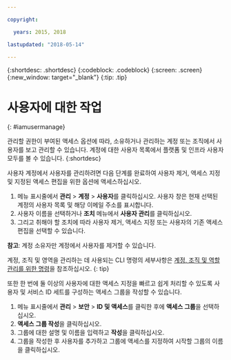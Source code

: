 ```yaml
---

copyright:

  years: 2015, 2018

lastupdated: "2018-05-14"

---
```


{:shortdesc: .shortdesc}
{:codeblock: .codeblock}
{:screen: .screen}
{:new_window: target="_blank"}
{:tip: .tip}

# 사용자에 대한 작업
{: #iamusermanage}

관리할 권한이 부여된 액세스 옵션에 따라, 소유하거나 관리하는 계정 또는 조직에서 사용자를 보고 관리할 수 있습니다. 계정에 대한 사용자 목록에서 플랫폼 및 인프라 사용자 모두를 볼 수 있습니다.
{:shortdesc}

사용자 계정에서 사용자를 관리하려면 다음 단계를 완료하여 사용자 제거, 액세스 지정 및 지정된 액세스 편집을 위한 옵션에 액세스하십시오.

1. 메뉴 표시줄에서 **관리** &gt; **계정** &gt; **사용자**를 클릭하십시오. 사용자 창은 현재 선택된 계정의 사용자 목록 및 해당 이메일 주소를 표시합니다.
2. 사용자 이름을 선택하거나 **조치** 메뉴에서 **사용자 관리**를 클릭하십시오.
3. 그리고 취해야 할 조치에 따라 사용자 제거, 액세스 지정 또는 사용자의 기존 액세스 편집을 선택할 수 있습니다.

**참고**: 계정 소유자만 계정에서 사용자를 제거할 수 있습니다.

계정, 조직 및 영역을 관리하는 데 사용되는 CLI 명령의 세부사항은 [계정, 조직 및 역할 관리를 위한 명령](/docs/cli/reference/bluemix_cli/bx_cli.html#bx_commands_acctorg)을 참조하십시오.
{: tip}

또한 한 번에 둘 이상의 사용자에 대한 액세스 지정을 빠르고 쉽게 처리할 수 있도록 사용자 및 서비스 ID 세트를 구성하는 액세스 그룹을 작성할 수 있습니다.

1. 메뉴 표시줄에서 **관리** &gt; **보안** &gt; **ID 및 액세스**를 클릭한 후에 **액세스 그룹**을 선택하십시오.
2. **액세스 그룹 작성**을 클릭하십시오.
3. 그룹에 대한 설명 및 이름을 입력하고 **작성**을 클릭하십시오.
4. 그룹을 작성한 후 사용자를 추가하고 그룹에 액세스를 지정하여 시작할 그룹의 이름을 클릭하십시오.
